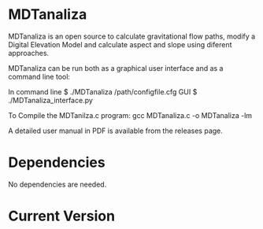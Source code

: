 # MDTanaliza

MDTanaliza is an open source to calculate gravitational flow paths, modify a Digital Elevation Model and calculate aspect and slope using diferent approaches.

MDTanaliza can be run both as a graphical user interface and as a command line tool:

In command line
$ ./MDTanaliza /path/configfile.cfg
GUI
$ ./MDTanaliza_interface.py

To Compile the MDTanilza.c program:
gcc MDTanaliza.c -o MDTanaliza -lm

A detailed user manual in PDF is available from the releases page.


# Dependencies
No dependencies are needed. 

# Current Version
